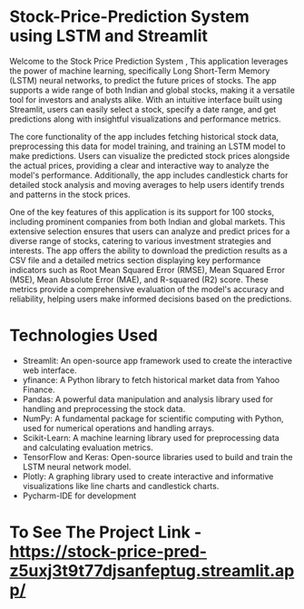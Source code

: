 # Stock-Price-Prediction System using LSTM and Streamlit

Welcome to the Stock Price Prediction System , This application leverages the power of machine learning, specifically Long Short-Term Memory (LSTM) neural networks, to predict the future prices of stocks. The app supports a wide range of both Indian and global stocks, making it a versatile tool for investors and analysts alike. With an intuitive interface built using Streamlit, users can easily select a stock, specify a date range, and get predictions along with insightful visualizations and performance metrics.

The core functionality of the app includes fetching historical stock data, preprocessing this data for model training, and training an LSTM model to make predictions. Users can visualize the predicted stock prices alongside the actual prices, providing a clear and interactive way to analyze the model's performance. Additionally, the app includes candlestick charts for detailed stock analysis and moving averages to help users identify trends and patterns in the stock prices.

One of the key features of this application is its support for 100 stocks, including prominent companies from both Indian and global markets. This extensive selection ensures that users can analyze and predict prices for a diverse range of stocks, catering to various investment strategies and interests. The app offers the ability to download the prediction results as a CSV file and a detailed metrics section displaying key performance indicators such as Root Mean Squared Error (RMSE), Mean Squared Error (MSE), Mean Absolute Error (MAE), and R-squared (R2) score. These metrics provide a comprehensive evaluation of the model's accuracy and reliability, helping users make informed decisions based on the predictions.

# Technologies Used
- Streamlit: An open-source app framework used to create the interactive web interface.
- yfinance: A Python library to fetch historical market data from Yahoo Finance.
- Pandas: A powerful data manipulation and analysis library used for handling and preprocessing the stock data.
- NumPy: A fundamental package for scientific computing with Python, used for numerical operations and handling arrays.
- Scikit-Learn: A machine learning library used for preprocessing data and calculating evaluation metrics.
- TensorFlow and Keras: Open-source libraries used to build and train the LSTM neural network model.
- Plotly: A graphing library used to create interactive and informative visualizations like line charts and candlestick charts.
- Pycharm-IDE for development

# To See The Project Link - https://stock-price-pred-z5uxj3t9t77djsanfeptug.streamlit.app/
